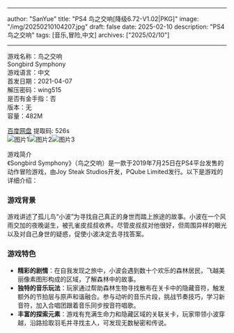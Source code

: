 
---
author: "SanYue"
title: "PS4 鸟之交响[降级6.72-V1.02|PKG]"
image: "/img/20250210104207.jpg"
draft: false
date: 2025-02-10
description: "PS4 鸟之交响"
tags: [音乐,冒险,中文]
archives: ["2025/02/10"]

---

游戏名称：鸟之交响   
Songbird Symphony    
游戏语言：中文  
首发日期：2021-04-07  
解压密码：wing515  
是否有金手指：否  
版本：无   
容量：482M

[百度网盘](https://pan.baidu.com/s/1y4X378cFP4SdsIluOMnt1A) 提取码: 526s  
![图片1](/img/e197ad.jpg)![图片2](/img/18aa7f.jpg)![图片3](/img/1f6045.jpg)  

游戏简介  
《Songbird Symphony》（鸟之交响）是一款于2019年7月25日在PS4平台发售的动作冒险游戏，由Joy Steak Studios开发，PQube Limited发行。以下是游戏的详细介绍：

### 游戏背景
游戏讲述了孤儿鸟“小波”为寻找自己真正的身世而踏上旅途的故事。小波在一个风雨交加的夜晚诞生，被孔雀皮叔叔收养。尽管皮叔叔对他很好，但周围异样的眼光以及对自己身世的疑惑，促使小波决定去寻找答案。

### 游戏特色
- **精彩的剧情**：在自我发现之旅中，小波会遇到数十个欢乐的森林居民，飞越美丽像素图形构成的区域，了解森林中的故事。
- **独特的音乐玩法**：玩家通过帮助森林生物寻找散布在关卡中的隐藏音符，触发额外的节拍层与原声和谐融合。参与动听的音乐片段，挑战节奏技巧，学习新音符，加入合唱团跟着音乐同步按音符唱歌。
- **丰富的探索元素**：游戏有充满生命力和隐藏区域的关联关卡，玩家带领小波穿越，沿路拾取羽毛并寻找主人，可发现无数秘密和传说。

